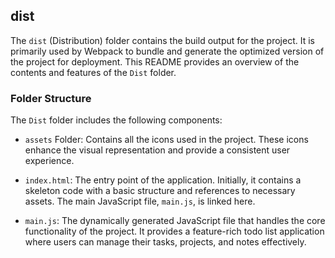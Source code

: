 ## dist

The `dist` (Distribution) folder contains the build output for the project. It is primarily used by Webpack to bundle and generate the optimized version of the project for deployment. This README provides an overview of the contents and features of the `Dist` folder.

### Folder Structure

The `Dist` folder includes the following components:

- `assets` Folder: Contains all the icons used in the project. These icons enhance the visual representation and provide a consistent user experience.

- `index.html`: The entry point of the application. Initially, it contains a skeleton code with a basic structure and references to necessary assets. The main JavaScript file, `main.js`, is linked here.

- `main.js`: The dynamically generated JavaScript file that handles the core functionality of the project. It provides a feature-rich todo list application where users can manage their tasks, projects, and notes effectively.
